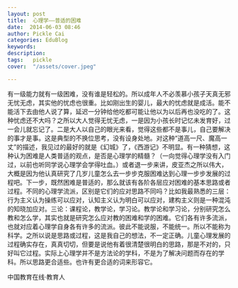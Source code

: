 ```yaml
---
layout: post  
title:  心理学——普适的困难  
date:  2014-06-03 08:46  
author: Pickle Cai  
categories: EduBlog  
keywords: 
description:   
tags:	pickle   
cover:  "/assets/cover.jpeg"  

---  
```

    
有一级能力就有一级困难，没有谁是轻松的。所以成年人不必羡慕小孩子天真无邪无忧无虑，其实他的忧虑也很重。比如刚出生的婴儿，最大的忧虑就是成活。能不能活下去由他人说了算，延迟一分钟给他吃都可能让他以为以后再也没吃的了。这种忧虑还不大吗？之所以大人觉得无忧无虑，一是因为小孩长时记忆未发育好，过一会儿就忘记了。二是大人以自己的眼光来看，觉得这些都不是事儿，自己要解决的事才是事。这是典型的不换位思考，没有设身处地。对这种“道高一尺、魔高一丈”的描述，我见过的最好的就是《幻城》了，《西游记》不明显。有一种猜想，这种认为困难是人类普适的观点，是否是心理学的精髓？（一向觉得心理学没有入门过，以前也听同学说心理学会学得吐血。）或者退一步来讲，皮亚杰之所以伟大，大概是因为他认真研究了几岁儿童怎么去一步步克服困难达到心理一步步发展的过程吧。下一步，既然困难是普适的，那么就该有各阶各层应对困难的基本思路或者过程。不同的心理学流派，区别是它们的应对思路不同吗？比如我最熟悉的三层：行为主义认为操练可以应对，认知主义认为明白可以应对，建构主义则是一种混沌的知晓加应对。三论：课程论，教学论，学习论。教学论和学习论，分别研究怎么教和怎么学，其实也就是研究怎么应对教的困难和学的困难。它们各有许多流派，也就对应着心理学自身各有许多的流派。彼此不能说服，不能统一。所以不能称为科学。之所以说是思路或过程，这是我自己的想法，不一定正确。儿童心理发展的过程确实存在，真真切切，但要是说他有着很清楚很明白的思路，那是不对的，只好叫它过程。实际上心理学并不是方法论的学科，不是为了解决问题而存在的学科。所以思路更合适些。也许有更合适的词来形容它。

		    
 中国教育在线·教育人

